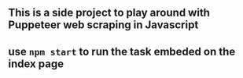 ## This is a side project to play around with Puppeteer web scraping in Javascript

## use `npm start` to run the task embeded on the index page